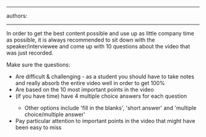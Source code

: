 

---
authors:

---




<span class='intro'> In order to get the best content possible and use up as little company time as possible, it is always recommended to sit down with the speaker/interviewee and come up with 10 questions about the video that was just recorded. </span>

<p>​Make sure the questions&#58;</p><ul><li>Are difficult &amp; challenging -&#160;as a student you should have to take notes and really absorb the entire video well in order to get 100%</li><li>Are based on the 10 most important points in the video</li><li>(if you have time) have 4 multiple choice answers for each question</li><ul><li>Other options include 'fill in the blanks', 'short answer' and 'multiple choice/multiple answer'</li></ul><li>Pay particular attention to important points in the video that might have been easy to miss</li></ul>



